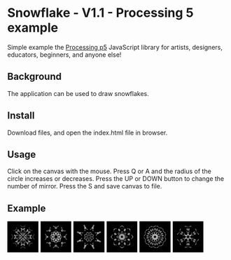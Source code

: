 # Snowflake - V1.1 - Processing 5 example

Simple example the [Processing p5](https://p5js.org/) JavaScript library for artists, designers, educators, beginners, and anyone else!

## Background

The application can be used to draw snowflakes.

## Install

Download files, and open the index.html file in browser.

## Usage

Click on the canvas with the mouse.
Press Q or A and the radius of the circle increases or decreases.
Press the UP or DOWN button to change the number of mirror.
Press the S and save canvas to file.

## Example

<img src="example_images/snowflake-01.jpg" align="left" width="14%" style="padding-right: 5px">
<img src="example_images/snowflake-03.jpg" align="left" width="14%" style="padding-right: 5px">
<img src="example_images/snowflake-04.jpg" align="left" width="14%" style="padding-right: 5px">
<img src="example_images/snowflake-05.jpg" align="left" width="14%" style="padding-right: 5px">
<img src="example_images/snowflake-06.jpg" align="left" width="14%" style="padding-right: 5px">
<img src="example_images/snowflake-07.jpg" align="left" width="14%" style="padding-right: 5px">
